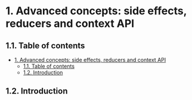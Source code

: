 # 1. Advanced concepts: side effects, reducers and context API

## 1.1. Table of contents

- [1. Advanced concepts: side effects, reducers and context API](#1-advanced-concepts-side-effects-reducers-and-context-api)
  - [1.1. Table of contents](#11-table-of-contents)
  - [1.2. Introduction](#12-introduction)

## 1.2. Introduction
